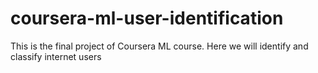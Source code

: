# coursera-ml-user-identification
This is the final project of Coursera ML course. Here we will identify and classify internet users
